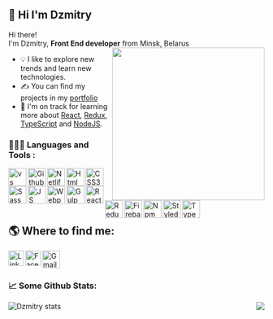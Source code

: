 ## 👋 Hi I'm Dzmitry

Hi there!<br>
I'm Dzmitry, <strong>Front End developer</strong> from  Minsk, Belarus
<img align="right" src="https://user-images.githubusercontent.com/61329467/127743431-2f7456f9-850f-4222-8a22-88a249607273.png" width="300" height="300">

- 💡 I like to explore new trends and learn new technologies.
- ✍ You can find my projects in my [portfolio](https://dzmitrydavid.github.io/portfolio/)
- 🌱 I'm on track for learning more about [React](https://reactjs.org/), [Redux](https://redux.js.org/),
  [TypeScript](https://www.typescriptlang.org/) and [NodeJS](https://nodejs.org/).

### 👨🏻‍💻  Languages and Tools :

[<img align="left" width=35 height=35 src="https://user-images.githubusercontent.com/61329467/127686852-2df2cd44-dc58-4472-b1c2-4e35a8f57d0a.png" alt="vs code" title="Visual Studio Code">](https://code.visualstudio.com/)

[<img align="left" width=35 height=35 src="https://user-images.githubusercontent.com/61329467/127690450-abeb8f25-fa83-42d8-85a2-6d717ef41090.png" alt="Github" title="Git">](https://github.com/)

[<img align="left" width=35 height=35 src="https://user-images.githubusercontent.com/61329467/127693496-29528a9d-53a0-4903-87e2-cef1f2b13348.png" alt="Netlify" title="Netlify">](https://www.netlify.com/)

[<img align="left" width=35 height=35 src="https://user-images.githubusercontent.com/61329467/127685962-eb8d84c3-4125-4303-8f86-10fc6a99d278.png" alt="Html" title="HTML5">](https://www.w3schools.com/html)

[<img align="left" width=35 height=35 src="https://user-images.githubusercontent.com/61329467/127686549-4912a02c-96a9-42dc-803c-175fb10ec60e.png" alt="CSS3" title=CSS3>](https://www.w3schools.com/css)

[<img align="left" width=35 height=35 src="https://user-images.githubusercontent.com/61329467/127691452-2cf88daf-ed9f-46f6-bb1f-f358ccce10dc.png" alt="Sass" title=Sass>](https://sass-guidelin.es/)

[<img align="left" width=35 height=35 src="https://user-images.githubusercontent.com/61329467/127687821-e6d71ea3-5433-40fc-ab6d-c3b1c936abf4.png" alt="JS" title=JavaScript>](https://tc39.es/ecma262/)

[<img align="left" width=35 height=35 src="https://user-images.githubusercontent.com/61329467/127687674-35df7e3b-cafb-41ef-a8fd-5510df434e33.png" alt="Webpack" title=Webpack>](https://webpack.js.org/)

[<img align="left" width=35 height=35 src="https://user-images.githubusercontent.com/61329467/127692386-ec291e3c-1153-42b0-92a2-93b162d225d3.png" alt="Gulp" title=Gulp>](https://gulpjs.com/)

[<img align="left" width=35 height=35 src="https://user-images.githubusercontent.com/61329467/127689351-81b06c19-4f3d-4aec-b373-4bafa9a03035.png" alt="React" title="React">](https://reactjs.org/)

[<img align="left" width=35 height=35 src="https://user-images.githubusercontent.com/61329467/127689101-2ab91222-1887-4145-ae4c-6564f4a45e51.png" alt="Redux" title="Redux">](https://redux.js.org/)

[<img align="left" width=35 height=35 src="https://user-images.githubusercontent.com/61329467/127692832-8d00e3f1-d593-4814-bdff-544f2172f46d.png" title="Firebase">](https://firebase.google.com/)

[<img align="left" width=35 height=35 src="https://user-images.githubusercontent.com/61329467/127693040-3d5acf01-dcec-4272-a233-66187e0d799a.png" alt="Npm" title="Npm">](https://www.npmjs.com/)

[<img align="left" width=35 height=35 src="https://user-images.githubusercontent.com/61329467/127694718-98bdf942-b309-4a7a-a778-7af960a5c5ff.png" alt="Styled-components" title="Styled-Components">](https://styled-components.com/)

[<img align="left" width=35 height=35 src="https://user-images.githubusercontent.com/61329467/127690152-4cae8577-04cd-43a2-aa9f-22b45be219b8.png" alt="TypeScript" title="TypeScript">](https://www.typescriptlang.org/) &nbsp;&nbsp;&nbsp;&nbsp;&nbsp;&nbsp;&nbsp;&nbsp;&nbsp;&nbsp;&nbsp;

## 🌎 Where to find me:

[<img align="left" width=30 height=30 src="https://user-images.githubusercontent.com/61329467/127709676-3ffefb4b-c2c6-45f5-8b95-511e781363b5.png" alt="LinkedIn" title="LinkedIn">](https://www.linkedin.com/in/dzmitrydavidovich/)
[<img align="left" width=30 height=30 src="https://user-images.githubusercontent.com/61329467/127710256-db98f536-eacf-46b9-a565-14a45d2f8a0e.png" alt="Facebook" title="Facebook">](https://www.facebook.com/dzmitry.davidovich.1)
[<img  width=35 height=35 src="https://user-images.githubusercontent.com/61329467/127712124-92b3fc8e-eb48-42d6-813b-8c2c41ef4543.png" alt="Gmail" title="Gmail">](mailto:dzmitrydavidovich89@gmail.com)

### 📈 Some Github Stats:

<img align="left" src="https://github-readme-stats.vercel.app/api?username=DzmitryDavid&theme=onedark&show_icons=true&hide_border=true&hide=contribs,prs" alt="Dzmitry stats">
<img align="right" src="https://github-readme-stats.vercel.app/api/top-langs/?username=DzmitryDavid&theme=onedark&show_icons=true&hide_border=true&hide=contribs,prs">


